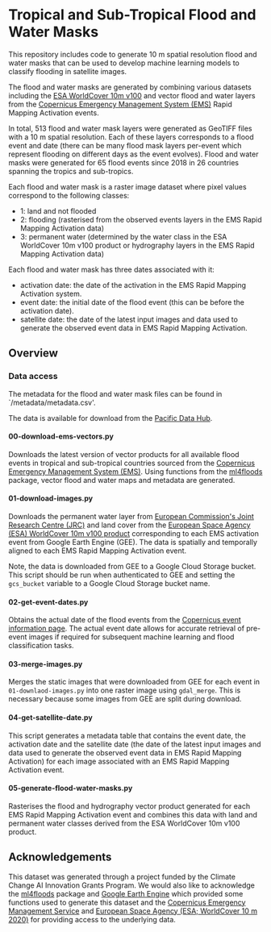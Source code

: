 # Tropical and Sub-Tropical Flood and Water Masks

This repository includes code to generate 10 m spatial resolution flood and water masks that can be used to develop machine learning models to classify flooding in satellite images. 

The flood and water masks are generated by combining various datasets including the [ESA WorldCover 10m v100](https://developers.google.com/earth-engine/datasets/catalog/ESA_WorldCover_v100) and vector flood and water layers from the [Copernicus Emergency Management System (EMS)](https://emergency.copernicus.eu/mapping/list-of-activations-rapid) Rapid Mapping Activation events.

In total, 513 flood and water mask layers were generated as GeoTIFF files with a 10 m spatial resolution. Each of these layers corresponds to a flood event and date (there can be many flood mask layers per-event which represent flooding on different days as the event evolves). Flood and water masks were generated for 65 flood events since 2018 in 26 countries spanning the tropics and sub-tropics.

Each flood and water mask is a raster image dataset where pixel values correspond to the following classes:

* 1: land and not flooded
* 2: flooding (rasterised from the observed events layers in the EMS Rapid Mapping Activation data)
* 3: permanent water (determined by the water class in the ESA WorldCover 10m v100 product or hydrography layers in the EMS Rapid Mapping Activation data)

Each flood and water mask has three dates associated with it:

* activation date: the date of the activation in the EMS Rapid Mapping Activation system.
* event date: the initial date of the flood event (this can be before the activation date).
* satellite date: the date of the latest input images and data used to generate the observed event data in EMS Rapid Mapping Activation. 

## Overview

### Data access

The metadata for the flood and water mask files can be found in `/metadata/metadata.csv'.

The data is available for download from the [Pacific Data Hub](pacificdata.org/data/dataset/tropical-and-sub-tropical-flood-and-water-masks).

#### 00-download-ems-vectors.py

Downloads the latest version of vector products for all available flood events in tropical and sub-tropical countries sourced from the [Copernicus Emergency Management System (EMS)](https://emergency.copernicus.eu/mapping/list-of-activations-rapid). Using functions from the [ml4floods](https://ai4eo.esa.int/ML4Floods/notebooks/ML4Floods.ipynb) package, vector flood and water maps and metadata are generated.

#### 01-download-images.py

Downloads the permanent water layer from [European Commission's Joint Research Centre (JRC)](https://global-surface-water.appspot.com/) and land cover from the [European Space Agency (ESA) WorldCover 10m v100 product](https://esa-worldcover.org/en/data-access) corresponding to each EMS activation event from Google Earth Engine (GEE). The data is spatially and temporally aligned to each EMS Rapid Mapping Activation event. 

Note, the data is downloaded from GEE to a Google Cloud Storage bucket. This script should be run when authenticated to GEE and setting the `gcs_bucket` variable to a Google Cloud Storage bucket name.

#### 02-get-event-dates.py

Obtains the actual date of the flood events from the [Copernicus event information page](https://emergency.copernicus.eu/mapping/list-of-activations-rapid). The actual event date allows for accurate retrieval of pre-event images if required for subsequent machine learning and flood classification tasks.

#### 03-merge-images.py

Merges the static images that were downloaded from GEE for each event in `01-downlaod-images.py` into one raster image using `gdal_merge`. This is necessary because some images from GEE are split during download.

#### 04-get-satellite-date.py

This script  generates a metadata table that contains the event date, the activation date and the satellite date (the date of the latest input images and data used to generate the observed event data in EMS Rapid Mapping Activation) for each image associated with an EMS Rapid Mapping Activation event.

#### 05-generate-flood-water-masks.py

Rasterises the flood and hydrography vector product generated for each EMS Rapid Mapping Activation event and combines this data with land and permanent water classes derived from the ESA WorldCover 10m v100 product.   

## Acknowledgements 

This dataset was generated through a project funded by the Climate Change AI Innovation Grants Program. We would also like to acknowledge the [ml4floods](https://github.com/spaceml-org/ml4floods) package and [Google Earth Engine](https://earthengine.google.com) which provided some functions used to generate this dataset and the [Copernicus Emergency Management Service](https://emergency.copernicus.eu/mapping/list-of-activations-rapid) and  [European Space Agency (ESA; WorldCover 10 m 2020)](https://developers.google.com/earth-engine/datasets/catalog/ESA_WorldCover_v100) for providing access to the underlying data. 
